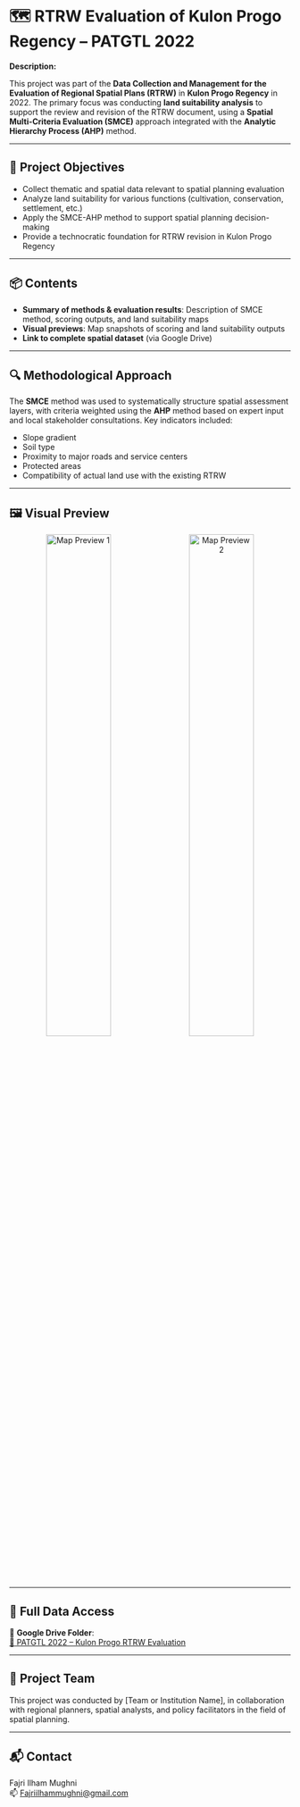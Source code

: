 # 🗺️ RTRW Evaluation of Kulon Progo Regency – PATGTL 2022

**Description:**

This project was part of the **Data Collection and Management for the Evaluation of Regional Spatial Plans (RTRW)** in **Kulon Progo Regency** in 2022. The primary focus was conducting **land suitability analysis** to support the review and revision of the RTRW document, using a **Spatial Multi-Criteria Evaluation (SMCE)** approach integrated with the **Analytic Hierarchy Process (AHP)** method.

---

## 🎯 Project Objectives

- Collect thematic and spatial data relevant to spatial planning evaluation  
- Analyze land suitability for various functions (cultivation, conservation, settlement, etc.)  
- Apply the SMCE-AHP method to support spatial planning decision-making  
- Provide a technocratic foundation for RTRW revision in Kulon Progo Regency

---

## 📦 Contents

- **Summary of methods & evaluation results**: Description of SMCE method, scoring outputs, and land suitability maps 
- **Visual previews**: Map snapshots of scoring and land suitability outputs  
- **Link to complete spatial dataset** (via Google Drive)

---

## 🔍 Methodological Approach

The **SMCE** method was used to systematically structure spatial assessment layers, with criteria weighted using the **AHP** method based on expert input and local stakeholder consultations. Key indicators included:  
- Slope gradient  
- Soil type  
- Proximity to major roads and service centers  
- Protected areas  
- Compatibility of actual land use with the existing RTRW

---

## 🖼️ Visual Preview

<p align="center">
  <img src="preview/Dokumentasi10.jpg" alt="Map Preview 1" width="48%" style="margin-right:2%;">
  <img src="preview/Dokumentasi11.jpg" alt="Map Preview 2" width="48%">
</p>

---

## 🔗 Full Data Access

📁 **Google Drive Folder**:  
[🔗 PATGTL 2022 – Kulon Progo RTRW Evaluation](https://drive.google.com/drive/folders/169aQPkTy3FF9wvJmEqEetVj2oh2BGNEK?usp=drive_link)

---

## 👥 Project Team

This project was conducted by [Team or Institution Name], in collaboration with regional planners, spatial analysts, and policy facilitators in the field of spatial planning.

---

## 📬 Contact

Fajri Ilham Mughni  
📫 Fajriilhammughni@gmail.com